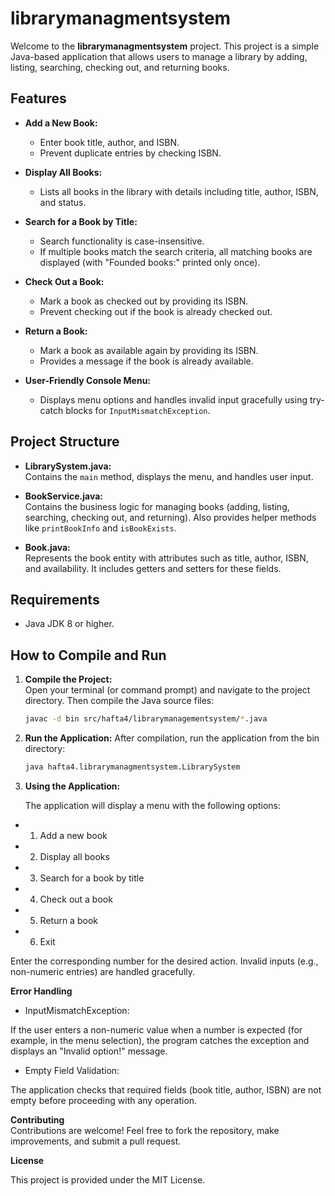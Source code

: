 # librarymanagmentsystem

Welcome to the **librarymanagmentsystem** project. This project is a simple Java-based application that allows users to manage a library by adding, listing, searching, checking out, and returning books.

## Features

- **Add a New Book:**
    - Enter book title, author, and ISBN.
    - Prevent duplicate entries by checking ISBN.

- **Display All Books:**
    - Lists all books in the library with details including title, author, ISBN, and status.

- **Search for a Book by Title:**
    - Search functionality is case-insensitive.
    - If multiple books match the search criteria, all matching books are displayed (with "Founded books:" printed only once).

- **Check Out a Book:**
    - Mark a book as checked out by providing its ISBN.
    - Prevent checking out if the book is already checked out.

- **Return a Book:**
    - Mark a book as available again by providing its ISBN.
    - Provides a message if the book is already available.

- **User-Friendly Console Menu:**
    - Displays menu options and handles invalid input gracefully using try-catch blocks for `InputMismatchException`.

## Project Structure

- **LibrarySystem.java:**  
  Contains the `main` method, displays the menu, and handles user input.

- **BookService.java:**  
  Contains the business logic for managing books (adding, listing, searching, checking out, and returning). Also provides helper methods like `printBookInfo` and `isBookExists`.

- **Book.java:**  
  Represents the book entity with attributes such as title, author, ISBN, and availability. It includes getters and setters for these fields.

## Requirements

- Java JDK 8 or higher.

## How to Compile and Run

1. **Compile the Project:**  
   Open your terminal (or command prompt) and navigate to the project directory. Then compile the Java source files:

   ```bash
   javac -d bin src/hafta4/librarymanagementsystem/*.java

2. **Run the Application:**
After compilation, run the application from the bin directory:
      ```bash
   java hafta4.librarymanagmentsystem.LibrarySystem
3. **Using the Application:**

   The application will display a menu with the following options:

- 1. Add a new book
- 2. Display all books
- 3. Search for a book by title
- 4. Check out a book
- 5. Return a book
- 6. Exit

Enter the corresponding number for the desired action. Invalid inputs (e.g., non-numeric entries) are handled gracefully.

**Error Handling**

- InputMismatchException:

If the user enters a non-numeric value when a number is expected (for example, in the menu selection), the program catches the exception and displays an "Invalid option!" message.

- Empty Field Validation:

The application checks that required fields (book title, author, ISBN) are not empty before proceeding with any operation.

**Contributing**    
Contributions are welcome! Feel free to fork the repository, make improvements, and submit a pull request.

**License**

This project is provided under the MIT License.


   